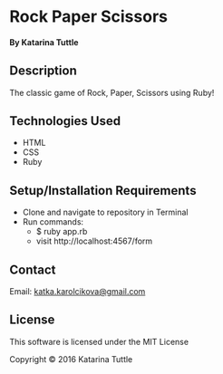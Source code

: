 # Rock Paper Scissors

#### By Katarina Tuttle

## Description

The classic game of Rock, Paper, Scissors using Ruby!

## Technologies Used
* HTML
* CSS
* Ruby

## Setup/Installation Requirements
* Clone and navigate to repository in Terminal
* Run commands:
  * $ ruby app.rb
  * visit http://localhost:4567/form
 
## Contact

Email: katka.karolcikova@gmail.com

## License

This software is licensed under the MIT License

Copyright &copy; 2016 Katarina Tuttle
